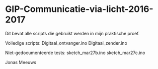 # GIP-Communicatie-via-licht-2016-2017
Dit bevat alle scripts die gebruikt werden in mijn praktische proef.

Volledige scripts:
  Digitaal_ontvanger.ino
  Digitaal_zender.ino

Niet-gedocumenteerde tests:
  sketch_mar27b.ino
  sketch_mar27c.ino

Jonas Meeuws
